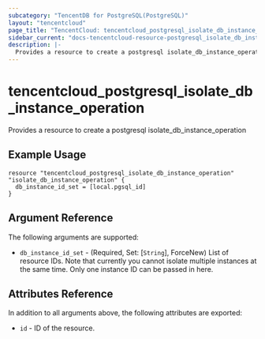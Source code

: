 ```yaml
---
subcategory: "TencentDB for PostgreSQL(PostgreSQL)"
layout: "tencentcloud"
page_title: "TencentCloud: tencentcloud_postgresql_isolate_db_instance_operation"
sidebar_current: "docs-tencentcloud-resource-postgresql_isolate_db_instance_operation"
description: |-
  Provides a resource to create a postgresql isolate_db_instance_operation
---
```


# tencentcloud_postgresql_isolate_db_instance_operation

Provides a resource to create a postgresql isolate_db_instance_operation

## Example Usage

```hcl
resource "tencentcloud_postgresql_isolate_db_instance_operation" "isolate_db_instance_operation" {
  db_instance_id_set = [local.pgsql_id]
}
```

## Argument Reference

The following arguments are supported:

* `db_instance_id_set` - (Required, Set: [`String`], ForceNew) List of resource IDs. Note that currently you cannot isolate multiple instances at the same time. Only one instance ID can be passed in here.

## Attributes Reference

In addition to all arguments above, the following attributes are exported:

* `id` - ID of the resource.




